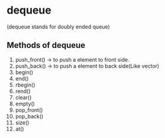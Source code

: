 # dequeue
(dequeue stands for doubly ended queue)
## Methods of dequeue
1. push_front() -> to push a element to  front side.
1. push_back() -> to push a element to back side(Like vector)
1. begin()
1. end()
1. rbegin()
1. rend()
1. clear()
1. empty()
1. pop_front()
1. pop_back()
1. size()
1. at()